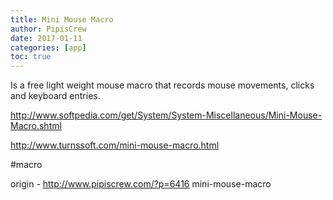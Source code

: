 ```yaml
---
title: Mini Mouse Macro
author: PipisCrew
date: 2017-01-11
categories: [app]
toc: true
---
```


Is a free light weight mouse macro that records mouse movements, clicks and keyboard entries.  

http://www.softpedia.com/get/System/System-Miscellaneous/Mini-Mouse-Macro.shtml

http://www.turnssoft.com/mini-mouse-macro.html

#macro

origin - http://www.pipiscrew.com/?p=6416 mini-mouse-macro
